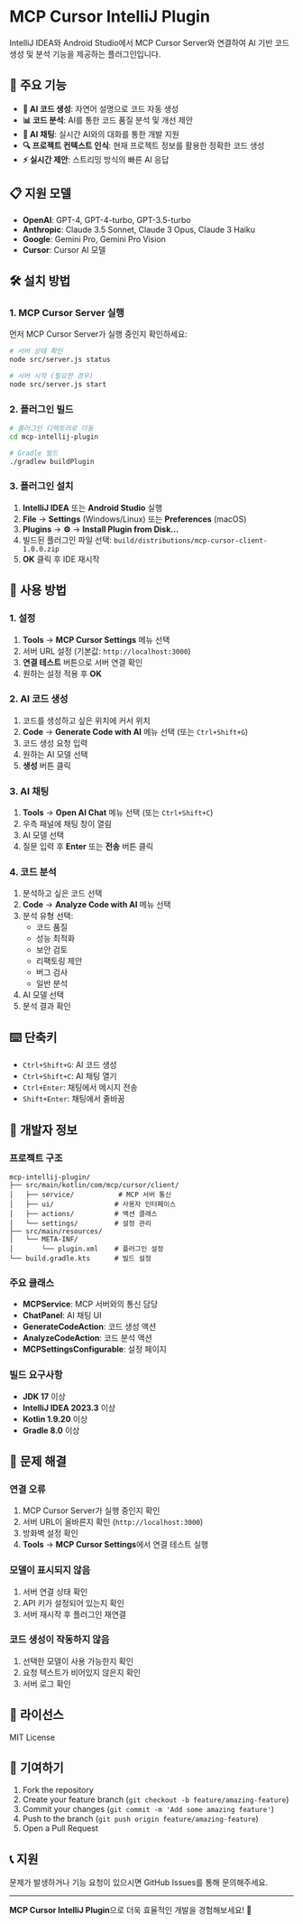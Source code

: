 # MCP Cursor IntelliJ Plugin

IntelliJ IDEA와 Android Studio에서 MCP Cursor Server와 연결하여 AI 기반 코드 생성 및 분석 기능을 제공하는 플러그인입니다.

## 🚀 주요 기능

- **🤖 AI 코드 생성**: 자연어 설명으로 코드 자동 생성
- **📊 코드 분석**: AI를 통한 코드 품질 분석 및 개선 제안
- **💬 AI 채팅**: 실시간 AI와의 대화를 통한 개발 지원
- **🔍 프로젝트 컨텍스트 인식**: 현재 프로젝트 정보를 활용한 정확한 코드 생성
- **⚡ 실시간 제안**: 스트리밍 방식의 빠른 AI 응답

## 📋 지원 모델

- **OpenAI**: GPT-4, GPT-4-turbo, GPT-3.5-turbo
- **Anthropic**: Claude 3.5 Sonnet, Claude 3 Opus, Claude 3 Haiku
- **Google**: Gemini Pro, Gemini Pro Vision
- **Cursor**: Cursor AI 모델

## 🛠️ 설치 방법

### 1. MCP Cursor Server 실행

먼저 MCP Cursor Server가 실행 중인지 확인하세요:

```bash
# 서버 상태 확인
node src/server.js status

# 서버 시작 (필요한 경우)
node src/server.js start
```

### 2. 플러그인 빌드

```bash
# 플러그인 디렉토리로 이동
cd mcp-intellij-plugin

# Gradle 빌드
./gradlew buildPlugin
```

### 3. 플러그인 설치

1. **IntelliJ IDEA** 또는 **Android Studio** 실행
2. **File** → **Settings** (Windows/Linux) 또는 **Preferences** (macOS)
3. **Plugins** → **⚙️** → **Install Plugin from Disk...**
4. 빌드된 플러그인 파일 선택: `build/distributions/mcp-cursor-client-1.0.0.zip`
5. **OK** 클릭 후 IDE 재시작

## 🎯 사용 방법

### 1. 설정

1. **Tools** → **MCP Cursor Settings** 메뉴 선택
2. 서버 URL 설정 (기본값: `http://localhost:3000`)
3. **연결 테스트** 버튼으로 서버 연결 확인
4. 원하는 설정 적용 후 **OK**

### 2. AI 코드 생성

1. 코드를 생성하고 싶은 위치에 커서 위치
2. **Code** → **Generate Code with AI** 메뉴 선택 (또는 `Ctrl+Shift+G`)
3. 코드 생성 요청 입력
4. 원하는 AI 모델 선택
5. **생성** 버튼 클릭

### 3. AI 채팅

1. **Tools** → **Open AI Chat** 메뉴 선택 (또는 `Ctrl+Shift+C`)
2. 우측 패널에 채팅 창이 열림
3. AI 모델 선택
4. 질문 입력 후 **Enter** 또는 **전송** 버튼 클릭

### 4. 코드 분석

1. 분석하고 싶은 코드 선택
2. **Code** → **Analyze Code with AI** 메뉴 선택
3. 분석 유형 선택:
   - 코드 품질
   - 성능 최적화
   - 보안 검토
   - 리팩토링 제안
   - 버그 검사
   - 일반 분석
4. AI 모델 선택
5. 분석 결과 확인

## ⌨️ 단축키

- `Ctrl+Shift+G`: AI 코드 생성
- `Ctrl+Shift+C`: AI 채팅 열기
- `Ctrl+Enter`: 채팅에서 메시지 전송
- `Shift+Enter`: 채팅에서 줄바꿈

## 🔧 개발자 정보

### 프로젝트 구조

```
mcp-intellij-plugin/
├── src/main/kotlin/com/mcp/cursor/client/
│   ├── service/           # MCP 서버 통신
│   ├── ui/               # 사용자 인터페이스
│   ├── actions/          # 액션 클래스
│   └── settings/         # 설정 관리
├── src/main/resources/
│   └── META-INF/
│       └── plugin.xml    # 플러그인 설정
└── build.gradle.kts      # 빌드 설정
```

### 주요 클래스

- **MCPService**: MCP 서버와의 통신 담당
- **ChatPanel**: AI 채팅 UI
- **GenerateCodeAction**: 코드 생성 액션
- **AnalyzeCodeAction**: 코드 분석 액션
- **MCPSettingsConfigurable**: 설정 페이지

### 빌드 요구사항

- **JDK 17** 이상
- **IntelliJ IDEA 2023.3** 이상
- **Kotlin 1.9.20** 이상
- **Gradle 8.0** 이상

## 🐛 문제 해결

### 연결 오류

1. MCP Cursor Server가 실행 중인지 확인
2. 서버 URL이 올바른지 확인 (`http://localhost:3000`)
3. 방화벽 설정 확인
4. **Tools** → **MCP Cursor Settings**에서 연결 테스트 실행

### 모델이 표시되지 않음

1. 서버 연결 상태 확인
2. API 키가 설정되어 있는지 확인
3. 서버 재시작 후 플러그인 재연결

### 코드 생성이 작동하지 않음

1. 선택한 모델이 사용 가능한지 확인
2. 요청 텍스트가 비어있지 않은지 확인
3. 서버 로그 확인

## 📝 라이선스

MIT License

## 🤝 기여하기

1. Fork the repository
2. Create your feature branch (`git checkout -b feature/amazing-feature`)
3. Commit your changes (`git commit -m 'Add some amazing feature'`)
4. Push to the branch (`git push origin feature/amazing-feature`)
5. Open a Pull Request

## 📞 지원

문제가 발생하거나 기능 요청이 있으시면 GitHub Issues를 통해 문의해주세요.

---

**MCP Cursor IntelliJ Plugin**으로 더욱 효율적인 개발을 경험해보세요! 🚀




